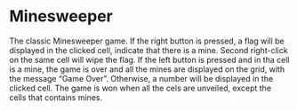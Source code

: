 # Minesweeper
The classic Minesweeper game.
If the right button is pressed, a flag will be displayed in the clicked cell, indicate that there is a mine. Second right-click on the same cell will wipe the flag.
If the left button is pressed and in tha cell is a mine, the game is over and all the mines are displayed on the grid, with the message “Game Over”. Otherwise, a number will be displayed in the clicked cell. The game is won when all the cels are unveiled, except the cells that contains mines.
